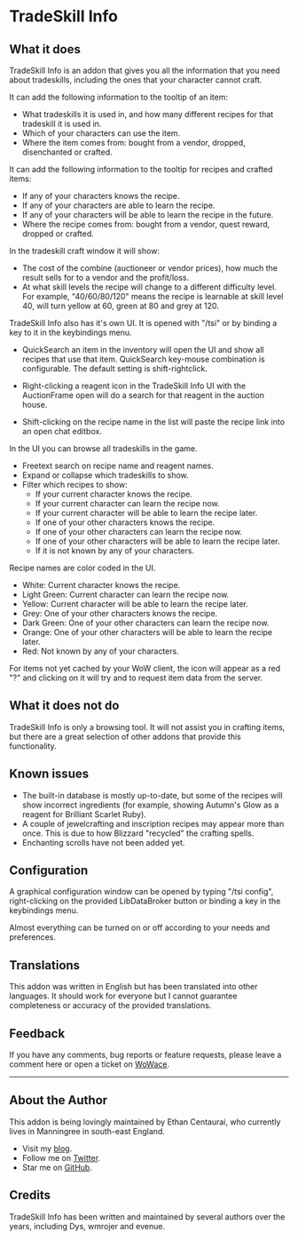 TradeSkill Info
===============


What it does
------------

TradeSkill Info is an addon that gives you all the information that you need about tradeskills, including the ones that your character cannot craft.


It can add the following information to the tooltip of an item:

* What tradeskills it is used in, and how many different recipes for that tradeskill it is used in.
* Which of your characters can use the item.
* Where the item comes from: bought from a vendor, dropped, disenchanted or crafted.


It can add the following information to the tooltip for recipes and crafted items:

* If any of your characters knows the recipe.
* If any of your characters are able to learn the recipe.
* If any of your characters will be able to learn the recipe in the future.
* Where the recipe comes from: bought from a vendor, quest reward, dropped or crafted.


In the tradeskill craft window it will show:

* The cost of the combine (auctioneer or vendor prices), how much the result sells for to a vendor and the profit/loss.
* At what skill levels the recipe will change to a different difficulty level.
    For example, "40/60/80/120" means the recipe is learnable at skill level 40, will turn yellow at 60, green at 80 and grey at 120.


TradeSkill Info also has it's own UI. It is opened with "/tsi" or by binding a key to it in the keybindings menu.

* QuickSearch an item in the inventory will open the UI and show all recipes that use that item.
    QuickSearch key-mouse combination is configurable.  The default setting is shift-rightclick.

* Right-clicking a reagent icon in the TradeSkill Info UI with the AuctionFrame open will do a search for that reagent in the auction house.

* Shift-clicking on the recipe name in the list will paste the recipe link into an open chat editbox.


In the UI you can browse all tradeskills in the game.

* Freetext search on recipe name and reagent names.
* Expand or collapse which tradeskills to show.
* Filter which recipes to show:
    * If your current character knows the recipe.
    * If your current character can learn the recipe now.
    * If your current character will be able to learn the recipe later.
    * If one of your other characters knows the recipe.
    * If one of your other characters can learn the recipe now.
    * If one of your other characters will be able to learn the recipe later.
    * If it is not known by any of your characters.


Recipe names are color coded in the UI.

* White: Current character knows the recipe.
* Light Green: Current character can learn the recipe now.
* Yellow: Current character will be able to learn the recipe later.
* Grey: One of your other characters knows the recipe.
* Dark Green: One of your other characters can learn the recipe now.
* Orange: One of your other characters will be able to learn the recipe later.
* Red: Not known by any of your characters.


For items not yet cached by your WoW client, the icon will appear as a red "?" and clicking on it will try and to request item data from the server.


What it does not do
-------------------

TradeSkill Info is only a browsing tool.  It will not assist you in crafting items, but there are a great selection of other addons that provide this functionality.


Known issues
------------

* The built-in database is mostly up-to-date, but some of the recipes will show incorrect ingredients (for example, showing Autumn's Glow as a reagent for Brilliant Scarlet Ruby).
* A couple of jewelcrafting and inscription recipes may appear more than once.  This is due to how Blizzard "recycled" the crafting spells.
* Enchanting scrolls have not been added yet.


Configuration
-------------

A graphical configuration window can be opened by typing "/tsi config", right-clicking on the provided LibDataBroker button or binding a key in the keybindings menu.

Almost everything can be turned on or off according to your needs and preferences.


Translations
------------

This addon was written in English but has been translated into other languages.  It should work for everyone but I cannot guarantee completeness or accuracy of the provided translations.


Feedback
--------

If you have any comments, bug reports or feature requests, please leave a comment here or open a ticket on [WoWace](http://www.wowace.com/addons/tradeskill-info/tickets/).


* * *


About the Author
----------------

This addon is being lovingly maintained by Ethan Centaurai, who currently lives in Manningree in south-east England.

* Visit my [blog](http://www.noblewolf.net/).
* Follow me on [Twitter](http://twitter.com/StevenBlanchard).
* Star me on [GitHub](https://github.com/EthanCentaurai).


Credits
-------

TradeSkill Info has been written and maintained by several authors over the years, including Dys, wmrojer and evenue.
